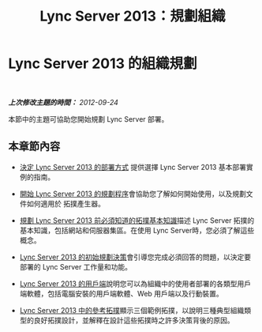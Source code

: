 ﻿---
title: Lync Server 2013：規劃組織
TOCTitle: 初階規劃：規劃組織
ms:assetid: fbbfcc5b-eece-48de-800f-2c28954eca33
ms:mtpsurl: https://technet.microsoft.com/zh-tw/library/Gg413071(v=OCS.15)
ms:contentKeyID: 49292917
ms.date: 08/24/2015
mtps_version: v=OCS.15
ms.translationtype: HT
---

# Lync Server 2013 的組織規劃

 

_**上次修改主題的時間：** 2012-09-24_

本節中的主題可協助您開始規劃 Lync Server 部署。

## 本章節內容

  - [決定 Lync Server 2013 的部署方式](lync-server-2013-deciding-how-to-deploy-microsoft-lync.md) 提供選擇 Lync Server 2013 基本部署實例的指南。

  - [開始 Lync Server 2013 的規劃程序](lync-server-2013-beginning-the-planning-process.md)會協助您了解如何開始使用，以及規劃文件如何適用於 拓撲產生器。

  - [規劃 Lync Server 2013 前必須知道的拓撲基本知識](lync-server-2013-topology-basics-you-must-know-before-planning.md)描述 Lync Server 拓撲的基本知識，包括網站和伺服器集區。在使用 Lync Server時，您必須了解這些概念。

  - [Lync Server 2013 的初始規劃決策](lync-server-2013-initial-planning-decisions.md)會引導您完成必須回答的問題，以決定要部署的 Lync Server 工作量和功能。

  - [Lync Server 2013 的用戶端](lync-server-2013-clients.md)說明您可以為組織中的使用者部署的各類型用戶端軟體，包括電腦安裝的用戶端軟體、Web 用戶端以及行動裝置。

  - [Lync Server 2013 中的參考拓撲](lync-server-2013-reference-topologies.md)顯示三個範例拓撲，以說明三種典型組織類型的良好拓撲設計，並解釋在設計這些拓撲時之許多決策背後的原因。

